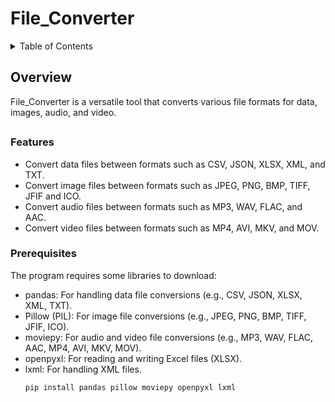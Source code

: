 # File_Converter
<details>
  <summary>Table of Contents</summary>
  <ol>
    <li>
      <a href="#overview">Overview</a>
      <ul>
        <li><a href="#features">Features</a></li>
      </ul>
      <ul>
        <li><a href="#prerequisites">Prerequisites</a></li>
      </ul>
    </li>
  </ol>
</details>

## Overview
File_Converter is a versatile tool that converts various file formats for data, images, audio, and video. 

## 
### Features
* Convert data files between formats such as CSV, JSON, XLSX, XML, and TXT.
* Convert image files between formats such as JPEG, PNG, BMP, TIFF, JFIF and ICO.
* Convert audio files between formats such as MP3, WAV, FLAC, and AAC.
* Convert video files between formats such as MP4, AVI, MKV, and MOV.

### Prerequisites
The program requires some libraries to download:
* pandas: For handling data file conversions (e.g., CSV, JSON, XLSX, XML, TXT).
* Pillow (PIL): For image file conversions (e.g., JPEG, PNG, BMP, TIFF, JFIF, ICO).
* moviepy: For audio and video file conversions (e.g., MP3, WAV, FLAC, AAC, MP4, AVI, MKV, MOV).
* openpyxl: For reading and writing Excel files (XLSX).
* lxml: For handling XML files.
  ```sh
  pip install pandas pillow moviepy openpyxl lxml

  ```

